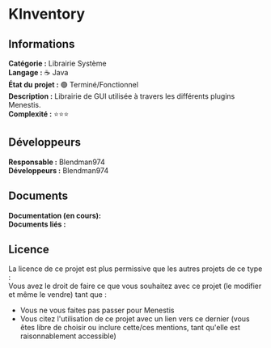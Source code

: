 # KInventory

## Informations

**Catégorie :** Librairie Système  
**Langage :** ☕ Java  
**État du projet :** 🟢 Terminé/Fonctionnel  
**Description :** Librairie de GUI utilisée à travers les différents plugins Menestis.  
**Complexité :**  ⭐⭐⭐

## Développeurs

**Responsable :** Blendman974  
**Développeurs :** Blendman974  

## Documents

**Documentation (en cours):**  
**Documents liés :**  

## Licence

La licence de ce projet est plus permissive que les autres projets de ce type :  
Vous avez le droit de faire ce que vous souhaitez avec ce projet (le modifier et même le vendre) tant que : 
- Vous ne vous faites pas passer pour Menestis
- Vous citez l'utilisation de ce projet avec un lien vers ce dernier (vous êtes libre de choisir ou inclure cette/ces mentions, tant qu'elle est raisonnablement accessible)

